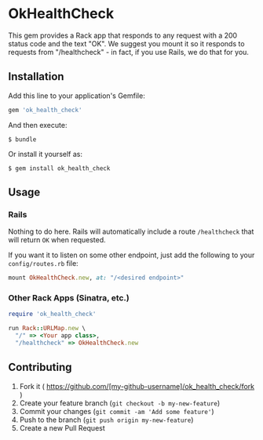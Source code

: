 # OkHealthCheck

This gem provides a Rack app that responds to any request with a 200 status code and the text "OK". We suggest you mount it so it responds to requests from "/healthcheck" - in fact, if you use Rails, we do that for you.

## Installation

Add this line to your application's Gemfile:

```ruby
gem 'ok_health_check'
```

And then execute:

    $ bundle

Or install it yourself as:

    $ gem install ok_health_check

## Usage

### Rails
Nothing to do here. Rails will automatically include a route `/healthcheck` that will return `OK` when requested.

If you want it to listen on some other endpoint, just add the following to your `config/routes.rb` file:

```ruby
mount OkHealthCheck.new, at: "/<desired endpoint>"
```

### Other Rack Apps (Sinatra, etc.)

```ruby
require 'ok_health_check'

run Rack::URLMap.new \
  "/" => <Your app class>,
  "/healthcheck" => OkHealthCheck.new
 ```

## Contributing

1. Fork it ( https://github.com/[my-github-username]/ok_health_check/fork )
2. Create your feature branch (`git checkout -b my-new-feature`)
3. Commit your changes (`git commit -am 'Add some feature'`)
4. Push to the branch (`git push origin my-new-feature`)
5. Create a new Pull Request
